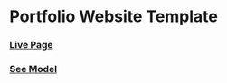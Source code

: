 # Portfolio Website Template

### [Live Page](https://idenisoff.github.io/portfolio-website-template/#/)

### [See Model](https://www.figma.com/file/YsfjeAFFHecZ8KV8AMDu7t0J/Templates-%233.-More-on-Figma.info?node-id=0%3A1)
